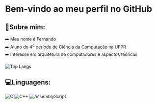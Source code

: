 # Bem-vindo ao meu perfil no GitHub

## 📃Sobre mim:
➡️ Meu nome é Fernando</br>
➡️ Aluno do 4<sup>o</sup> período de Ciência da Computação na UFPR</br>
➡️ Interesse em arquitetura de computadores e aspectos teóricos</br></br>
![Top Langs](https://github-readme-stats.vercel.app/api/top-langs/?username=ferbcastro&layout=compact)

## 💻Linguagens: 
![C](https://img.shields.io/badge/c-%2300599C.svg?style=for-the-badge&logo=c&logoColor=white)
![C++](https://img.shields.io/badge/c++-%2300599C.svg?style=for-the-badge&logo=c%2B%2B&logoColor=white)
![AssemblyScript](https://img.shields.io/badge/assembly%20script-%23000000.svg?style=for-the-badge&logo=assemblyscript&logoColor=white)
